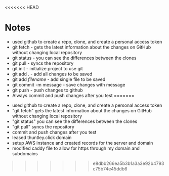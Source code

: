 <<<<<<< HEAD
 # Notes
* used github to create a repo, clone, and create a personal access token
* git fetch - gets the latest information about the changes on GitHub without changing local repository
* git status - you can see the differences between the clones
* git pull - syncs the repository
* git init - initialize project to use git
* git add . - add all changes to be saved
* git add *filename* - add single file to be saved
* git commit -m message - save changes with message
* git push - push changes to github
* Always commit and push changes after you test
=======
- used github to create a repo, clone, and create a personal access token
- "git fetch" gets the latest information about the changes on GitHub without changing local repository
- "git status" you can see the differences between the clones
- "git pull" syncs the repository
- commit and push changes after you test
- leased thuntley.click domain
- setup AWS instance and created records for the server and domain
- modified caddy file to allow for https through my domain and subdomains
>>>>>>> e8dbb266ea5b3b1a3a3e92b4793c75b74e45ddb6
